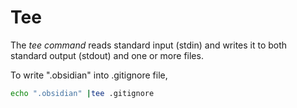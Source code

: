 
# Tee

The _tee command_ reads standard input (stdin) and writes it to both standard output (stdout) and one or more files.

To write ".obsidian" into .gitignore file,
```bash
echo ".obsidian" |tee .gitignore
```

